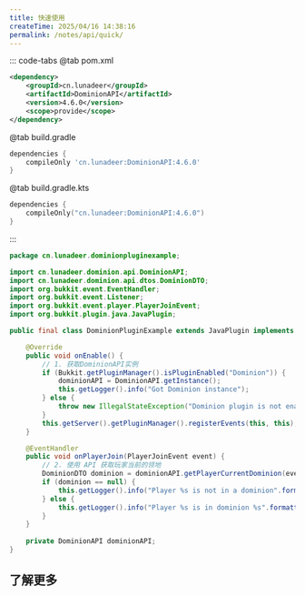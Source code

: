 ```yaml
---
title: 快速使用
createTime: 2025/04/16 14:38:16
permalink: /notes/api/quick/
---
```


::: code-tabs
@tab pom.xml

```xml
<dependency>
    <groupId>cn.lunadeer</groupId>
    <artifactId>DominionAPI</artifactId>
    <version>4.6.0</version>
    <scope>provide</scope>
</dependency>
```

@tab build.gradle

```groovy
dependencies {
    compileOnly 'cn.lunadeer:DominionAPI:4.6.0'
}
```

@tab build.gradle.kts

```kotlin
dependencies {
    compileOnly("cn.lunadeer:DominionAPI:4.6.0")
}
```

:::

```java
package cn.lunadeer.dominionpluginexample;

import cn.lunadeer.dominion.api.DominionAPI;
import cn.lunadeer.dominion.api.dtos.DominionDTO;
import org.bukkit.event.EventHandler;
import org.bukkit.event.Listener;
import org.bukkit.event.player.PlayerJoinEvent;
import org.bukkit.plugin.java.JavaPlugin;

public final class DominionPluginExample extends JavaPlugin implements Listener {

    @Override
    public void onEnable() {
        // 1. 获取DominionAPI实例
        if (Bukkit.getPluginManager().isPluginEnabled("Dominion")) {
            dominionAPI = DominionAPI.getInstance();
            this.getLogger().info("Got Dominion instance");
        } else {
            throw new IllegalStateException("Dominion plugin is not enabled. Please ensure it is installed and enabled.");
        }
        this.getServer().getPluginManager().registerEvents(this, this);
    }

    @EventHandler
    public void onPlayerJoin(PlayerJoinEvent event) {
        // 2. 使用 API 获取玩家当前的领地
        DominionDTO dominion = dominionAPI.getPlayerCurrentDominion(event.getPlayer());
        if (dominion == null) {
            this.getLogger().info("Player %s is not in a dominion".formatted(event.getPlayer().getName()));
        } else {
            this.getLogger().info("Player %s is in dominion %s".formatted(event.getPlayer().getName(), dominion.getName()));
        }
    }
    
    private DominionAPI dominionAPI;
}
```

## 了解更多

<LinkCard icon="twemoji:speaker-high-volume" title="监听"
description="当你想要控制 Dominion 相关的事件时"
href="/notes/api/event/" />

<LinkCard icon="twemoji:satellite-antenna" title="使用"
description="当你想要直接操作 Dominion 的相关数据时"
href="/notes/api/operate/" />

